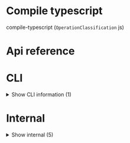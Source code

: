 # Compile typescript

compile-typescript (`OperationClassification` js)



# Api reference

# CLI

<details><summary>Show CLI information (1)</summary>
    
  # 📄 [
  operationBasePath,
  operationManualProjectRoot,
  typerepoManualProjectRoot,
] (unexported const)


  </details>

# Internal

<details><summary>Show internal (5)</summary>
    
  # getCompileErrors()

gets compileErrors of an operation. if it has no errors, it also check all dependants to see if they have errors, possibly because we changed this one

1) get buildErrors for all src files of current operation
2) if build doesn't succeed, only check for build errors in current operation
3) if build succeeds, check iffor build errors in all files in all operations that depend on this one. this means we need compile to be ran for every operation

TODO: Later, only check all build errors of all dependants if and only if an export blueprint (io) has changed and if this export was imported there


| Input      |    |    |
| ---------- | -- | -- |
| operationBasePath | string |  |,| onlyDependants (optional) | boolean |  |,| manualProjectRoot (optional) | string |  |
| **Output** |    |    |



## getTypescriptErrorsFromFiles()

/**
 * uses official typescript compiler to check all given files for compilation errors
 */


| Input      |    |    |
| ---------- | -- | -- |
| {
  filePaths,
  debug,
} | { basePath: string, <br />filePaths: string[], <br />compilerOptions: `CompilerOptions`, <br />packageJson: `PackageJson`, <br />debug?: boolean, <br /> } |  |
| **Output** | {  }[]   |    |



## writeBuildErrors()

| Input      |    |    |
| ---------- | -- | -- |
| operationBasePath | string |  |,| operationManualProjectRoot (optional) | string |  |,| typerepoManualProjectRoot (optional) | string |  |
| **Output** |    |    |



## 📄 getCompileErrors (exported const)

gets compileErrors of an operation. if it has no errors, it also check all dependants to see if they have errors, possibly because we changed this one

1) get buildErrors for all src files of current operation
2) if build doesn't succeed, only check for build errors in current operation
3) if build succeeds, check iffor build errors in all files in all operations that depend on this one. this means we need compile to be ran for every operation

TODO: Later, only check all build errors of all dependants if and only if an export blueprint (io) has changed and if this export was imported there


## 📄 writeBuildErrors (exported const)

  </details>

